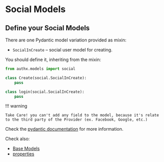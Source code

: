 # Social Models

## Define your Social Models

There are one Pydantic model variation provided as mixin:

- `SocialInCreate` – social user model for creating.

You should define it, inheriting from the mixin:

```py
from authx.models import social

class Create(social.SocialInCreate):
    pass

class login(social.SocialInCreate):
    pass
```

!!! warning

    Take Care! you can't add any field to the model, because it's relate
    to the third party of the Provider (ex. Facebook, Google, etc.)

Check the
[pydantic documentation](https://pydantic-docs.helpmanual.io/usage/models/) for
more information.

Check also:

- [Base Models](base.md)
- [properties](properties.md)
